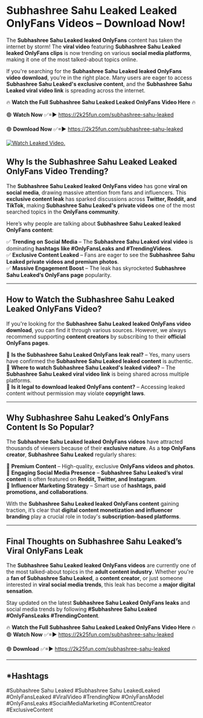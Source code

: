 # Subhashree Sahu Leaked Leaked OnlyFans Videos – Download Now!

The **Subhashree Sahu Leaked leaked OnlyFans** content has taken the internet by storm! The **viral video** featuring **Subhashree Sahu Leaked leaked OnlyFans clips** is now trending on various **social media platforms**, making it one of the most talked-about topics online.  

If you're searching for the **Subhashree Sahu Leaked leaked OnlyFans video download**, you’re in the right place. Many users are eager to access **Subhashree Sahu Leaked's exclusive content**, and the **Subhashree Sahu Leaked viral video link** is spreading across the internet.  

🔥 **Watch the Full Subhashree Sahu Leaked Leaked OnlyFans Video Here** 🔥  

🟢 **Watch Now** ✅=► https://2k25fun.com/subhashree-sahu-leaked

🟢 **Download Now** ✅=► https://2k25fun.com/subhashree-sahu-leaked

[![Watch Leaked Video.](https://miro.medium.com/v2/resize:fit:828/format:webp/1*cilzJN44JGOrTw9NJCrNHA.gif "Watch Leaked Video")](https://2k25fun.com/subhashree-sahu-leaked)

## **Why Is the Subhashree Sahu Leaked Leaked OnlyFans Video Trending?**  

The **Subhashree Sahu Leaked leaked OnlyFans video** has gone **viral on social media**, drawing massive attention from fans and influencers. This **exclusive content leak** has sparked discussions across **Twitter, Reddit, and TikTok**, making **Subhashree Sahu Leaked's private videos** one of the most searched topics in the **OnlyFans community**.  

Here’s why people are talking about **Subhashree Sahu Leaked leaked OnlyFans content**:  

✅ **Trending on Social Media** – The **Subhashree Sahu Leaked viral video** is dominating **hashtags like #OnlyFansLeaks and #TrendingVideos**.  
✅ **Exclusive Content Leaked** – Fans are eager to see the **Subhashree Sahu Leaked private videos and premium photos**.  
✅ **Massive Engagement Boost** – The leak has skyrocketed **Subhashree Sahu Leaked’s OnlyFans page** popularity.  

---

## **How to Watch the Subhashree Sahu Leaked Leaked OnlyFans Video?**  

If you're looking for the **Subhashree Sahu Leaked leaked OnlyFans video download**, you can find it through various sources. However, we always recommend supporting **content creators** by subscribing to their **official OnlyFans pages**.  

🔹 **Is the Subhashree Sahu Leaked OnlyFans leak real?** – Yes, many users have confirmed the **Subhashree Sahu Leaked leaked content** is authentic.  
🔹 **Where to watch Subhashree Sahu Leaked's leaked video?** – The **Subhashree Sahu Leaked viral video link** is being shared across multiple platforms.  
🔹 **Is it legal to download leaked OnlyFans content?** – Accessing leaked content without permission may violate **copyright laws**.  

---

## **Why Subhashree Sahu Leaked’s OnlyFans Content Is So Popular?**  

The **Subhashree Sahu Leaked leaked OnlyFans videos** have attracted thousands of viewers because of their **exclusive nature**. As a **top OnlyFans creator**, **Subhashree Sahu Leaked** regularly shares:  

📌 **Premium Content** – High-quality, exclusive **OnlyFans videos and photos**.  
📌 **Engaging Social Media Presence** – **Subhashree Sahu Leaked’s viral content** is often featured on **Reddit, Twitter, and Instagram**.  
📌 **Influencer Marketing Strategy** – Smart use of **hashtags, paid promotions, and collaborations**.  

With the **Subhashree Sahu Leaked leaked OnlyFans content** gaining traction, it’s clear that **digital content monetization and influencer branding** play a crucial role in today's **subscription-based platforms**.  

---

## **Final Thoughts on Subhashree Sahu Leaked’s Viral OnlyFans Leak**  

The **Subhashree Sahu Leaked leaked OnlyFans videos** are currently one of the most talked-about topics in the **adult content industry**. Whether you're a **fan of Subhashree Sahu Leaked**, a **content creator**, or just someone interested in **viral social media trends**, this leak has become a **major digital sensation**.  

Stay updated on the latest **Subhashree Sahu Leaked OnlyFans leaks** and social media trends by following **#Subhashree Sahu Leaked #OnlyFansLeaks #TrendingContent**.  

🔥 **Watch the Full Subhashree Sahu Leaked Leaked OnlyFans Video Here** 🔥  
🟢 **Watch Now** ✅=► https://2k25fun.com/subhashree-sahu-leaked

🟢 **Download** ✅=► https://2k25fun.com/subhashree-sahu-leaked

---

## *Hashtags
#Subhashree Sahu Leaked #Subhashree Sahu LeakedLeaked #OnlyFansLeaked #ViralVideo #TrendingNow #OnlyFansModel #OnlyFansLeaks #SocialMediaMarketing #ContentCreator #ExclusiveContent  